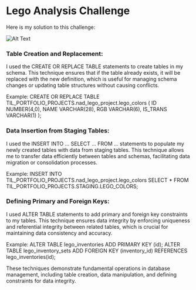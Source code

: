 # Lego Analysis Challenge

Here is my solution to this challenge:

![Alt Text](image_url)

### Table Creation and Replacement:
I used the CREATE OR REPLACE TABLE statements to create tables in my schema. This technique ensures that if the table already exists, it will be replaced with the new definition, which is useful for managing schema changes or updating table structures without causing conflicts.

Example:
CREATE OR REPLACE TABLE TIL_PORTFOLIO_PROJECTS.nad_lego_project.lego_colors (
    ID NUMBER(4,0),
    NAME VARCHAR(28),
    RGB VARCHAR(6),
    IS_TRANS VARCHAR(1)
);

### Data Insertion from Staging Tables:
I used the INSERT INTO ... SELECT ... FROM ... statements to populate my newly created tables with data from staging tables. This technique allows me to transfer data efficiently between tables and schemas, facilitating data migration or consolidation processes.

Example:
INSERT INTO TIL_PORTFOLIO_PROJECTS.nad_lego_project.lego_colors
SELECT *
FROM  TIL_PORTFOLIO_PROJECTS.STAGING.LEGO_COLORS;

### Defining Primary and Foreign Keys:
I used ALTER TABLE statements to add primary and foreign key constraints to my tables. This technique ensures data integrity by enforcing uniqueness and referential integrity between related tables, which is crucial for maintaining data consistency and accuracy.

Example:
ALTER TABLE lego_inventories ADD PRIMARY KEY (id);
ALTER TABLE lego_inventory_sets ADD FOREIGN KEY (inventory_id) REFERENCES lego_inventories(id);

These techniques demonstrate fundamental operations in database management, including table creation, data manipulation, and defining constraints for data integrity.
